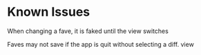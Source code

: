 #  Known Issues

When changing a fave, it is faked until the view switches

Faves may not save if the app is quit without selecting a diff. view
